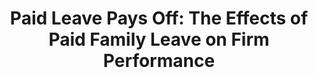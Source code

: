 ---
title: "Paid Leave Pays Off: The Effects of Paid Family Leave on Firm Performance"
collection: workingpapers
link: "https://papers.ssrn.com/sol3/papers.cfm?abstract_id=3490645"
venue: 'Conference presentations: ECWFC at the WFA, the Pacific Northwest Finance Conference, 2020 AFA annual meeting, 2020 EFA annual meeting, 2021 SFS Cavalcade'
authors: 'Ben Bennett, Isil Erel, Jesse Wang, Léa H. Stern'
note: "* Finalist for the John L. Weinberg/IRRCi Research Award, March 2022"
media1: 'Forbes'
media1_link: 'https://www.forbes.com/sites/bhaktimirchandani/2021/01/05/what-i-wish-i-had-learned-about-investing-at-harvard-business-school-wellbeing-and-risk-adjusted-returns/?sh=21442b362547'
media2: 'Grow the Pie Blog by Alex Edmans'
media2_link: 'https://www.growthepie.net/paid-family-leave-improves-firm-productivity/'
---